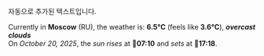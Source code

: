
자동으로 추가된 텍스트입니다.

<!--START_SECTION:weather:moscow-->
Currently in **Moscow** (RU), the weather is: **6.5°C** (feels like **3.6°C**), ***overcast clouds***<br/>
On *October 20, 2025*, the *sun rises* at 🌅**07:10** and *sets* at 🌇**17:18**.
<!--END_SECTION:weather-->
